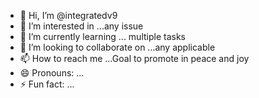 - 👋 Hi, I’m @integratedv9
- 👀 I’m interested in ...any issue 
- 🌱 I’m currently learning ... multiple tasks 
- 💞️ I’m looking to collaborate on ...any applicable 
- 📫 How to reach me ...Goal to promote in peace and joy 
- 😄 Pronouns: ...
- ⚡ Fun fact: ...

<!---
integratedv9/integratedv9 is a ✨ special ✨ repository because its `README.md` (this file) appears on your GitHub profile.
You can click the Preview link to take a look at your changes.
--->
